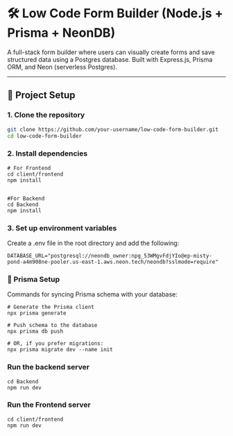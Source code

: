 # 🛠️ Low Code Form Builder (Node.js + Prisma + NeonDB)

A full-stack form builder where users can visually create forms and save structured data using a Postgres database. Built with Express.js, Prisma ORM, and Neon (serverless Postgres).

---

## 🚀 Project Setup

### 1. Clone the repository

```bash
git clone https://github.com/your-username/low-code-form-builder.git
cd low-code-form-builder
```


### 2. Install dependencies
```
# For Frontend
cd client/frontend
npm install


#For Backend 
cd Backend
npm install

```

### 3. Set up environment variables
Create a .env file in the root directory and add the following:

```
DATABASE_URL="postgresql://neondb_owner:npg_53WMgvFdjYIo@ep-misty-pond-a4m908ne-pooler.us-east-1.aws.neon.tech/neondb?sslmode=require"

```

### 🧬 Prisma Setup
Commands for syncing Prisma schema with your database:
```
# Generate the Prisma client
npx prisma generate

# Push schema to the database
npx prisma db push

# OR, if you prefer migrations:
npx prisma migrate dev --name init

```

### Run the backend server

```
cd Backend
npm run dev

```

### Run the Frontend server
```
cd client/frontend
npm run dev
```

